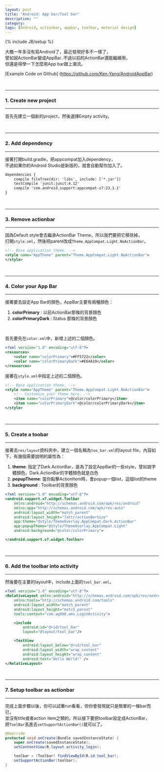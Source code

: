 ```yaml
---
layout: post
title: "Android: App bar/Tool bar"
description: ""
category: 
tags: [Android, actionbar, appbar, toolbar, meterial design]
---
```

{% include JB/setup %}



大概一年多沒有寫Android了，最近發現好多不一樣了，<br />
譬如說ActionBar變成AppBar..不過以前的ActionBar還能繼續用，<br />
但還是得學一下怎麼用App bar跟上潮流。

[Example Code on Github] (https://github.com/Ken-Yang/AndroidAppBar)


<br />

---
### 1. Create new project
---

首先先建立一個新的project，然後選擇Empty activity。

<br />

---
### 2. Add dependency
---

接著打開build.gradle，把appcompat加入dependency，<br />
不過如果你的Android Studio是新版的，就會自動幫你加入了。

```xml
dependencies {
    compile fileTree(dir: 'libs', include: ['*.jar'])
    testCompile 'junit:junit:4.12'
    compile 'com.android.support:appcompat-v7:23.1.1'
}
```

<!--more-->

<br />

---
### 3. Remove actionbar
---

因為Default style會去繼承ActionBar Theme，所以我們要把它移除掉，<br />
打開`style.xml`，然後把parent改成`Theme.AppCompat.Light.NoActionBar`。

```xml
<!-- Base application theme. -->
<style name="AppTheme" parent="Theme.AppCompat.Light.NoActionBar">
</style>
```

<br />

---
### 4. Color your App Bar
---

接著要去設定App Bar的顏色，AppBar主要有兩種顏色：

1. **colorPrimary** : 以前ActionBar那條的背景顏色
2. **colorPrimaryDark** : Status 那條的背景顏色

<br />

首先要先在`color.xml`中，新增上述的二個顏色。

```xml
<?xml version="1.0" encoding="utf-8"?>
<resources>
    <color name="colorPrimary">#FF5722</color>
    <color name="colorPrimaryDark">#E64A19</color>
</resources>
```

接著在`style.xml`中指定上述的二個顏色。

```xml
<!-- Base application theme. -->
<style name="AppTheme" parent="Theme.AppCompat.Light.NoActionBar">
    <!-- Customize your theme here. -->
    <item name="colorPrimary">@color/colorPrimary</item>
    <item name="colorPrimaryDark">@color/colorPrimaryDark</item>
</style>
```

<br />

---
### 5. Create a toobar
---

接著去`res/layout`資料夾中，建立一個名稱為`too_bar.xml`的layout file，內容如下，有幾個需要說明的屬性為：

1. **theme**: 指定了Dark.ActionBar，是為了設定AppBar的一些style，譬如說字體顏色，Dark.ActionBar的字體顏色就是白色
2. **popupTheme**: 當你點擊ActionItem時，會popup一個list，這個list的theme
3. **background** : Toolbar的背景顏色

```xml
<?xml version="1.0" encoding="utf-8"?>
<android.support.v7.widget.Toolbar
    xmlns:android="http://schemas.android.com/apk/res/android"
    xmlns:app="http://schemas.android.com/apk/res-auto"
    android:layout_width="match_parent"
    android:layout_height="?attr/actionBarSize"
    app:theme="@style/ThemeOverlay.AppCompat.Dark.ActionBar"
    app:popupTheme="@style/ThemeOverlay.AppCompat.Light"
    android:background="@color/colorPrimary">

</android.support.v7.widget.Toolbar>
```

<br />

---
### 6. Add the toolbar into activity
---

然後要在主要的layout中，include上面的`tool_bar.xml`。

```xml
<?xml version="1.0" encoding="utf-8"?>
<RelativeLayout xmlns:android="http://schemas.android.com/apk/res/android"
    xmlns:tools="http://schemas.android.com/tools"
    android:layout_width="match_parent"
    android:layout_height="match_parent"
    tools:context="com.ag888.ams.LoginActivity">

    <include
        android:id="@+id/tool_bar"
        layout="@layout/tool_bar"/>

    <TextView
        android:layout_below="@+id/tool_bar"
        android:layout_width="wrap_content"
        android:layout_height="wrap_content"
        android:text="Hello World!" />
</RelativeLayout>

```

<br />

---
### 7. Setup toolbar as actionbar
---

完成上面步驟以後，你可以試著run看看，但你會發現就只是簡單的一條bar而已，<br />
並沒有title或者action item之類的，所以接下要把toolbar設定成ActionBar，<br />
把`ToolBar`丟進去`setSupportActionBar()`就可以了。

```java
@Override
protected void onCreate(Bundle savedInstanceState) {
    super.onCreate(savedInstanceState);
    setContentView(R.layout.activity_login);

    toolbar = (Toolbar) findViewById(R.id.tool_bar);
    setSupportActionBar(toolbar);
}
```

<br /></br></br></br>


